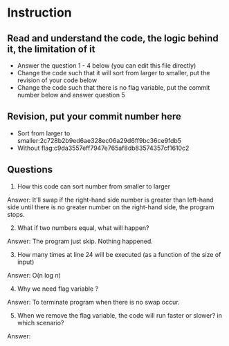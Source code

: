 ﻿# Instruction

## Read and understand the code, the logic behind it, the limitation of it
* Answer the question 1 - 4 below (you can edit this file directly)
* Change the code such that it will sort from larger to smaller, put the revision of your code below
* Change the code such that there is no flag variable, put the commit number below and answer question 5 


## Revision, put your commit number here
* Sort from larger to smaller:2c728b2b9ed6ae328ec06a29d6ff9bc36ce9fdb5
* Without flag:c9da3557eff7947e765af8db83574357cf1610c2

## Questions
1. How this code can sort number from smaller to larger
 
Answer: It'll swap if the right-hand side number is greater than left-hand side until there is no greater number on the right-hand side, the program stops.

2. What if two numbers equal, what will happen? 

Answer: The program just skip. Nothing happened.

3. How many times at line 24 will be executed (as a function of the size of input) 

Answer: O(n log n)

4. Why we need flag variable ? 

Answer: To terminate program when there is no swap occur.

5. When we remove the flag variable, the code will run faster or slower? in which scenario? 

Answer:
